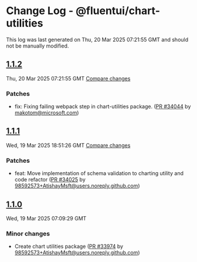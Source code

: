 # Change Log - @fluentui/chart-utilities

This log was last generated on Thu, 20 Mar 2025 07:21:55 GMT and should not be manually modified.

<!-- Start content -->

## [1.1.2](https://github.com/microsoft/fluentui/tree/@fluentui/chart-utilities_v1.1.2)

Thu, 20 Mar 2025 07:21:55 GMT 
[Compare changes](https://github.com/microsoft/fluentui/compare/@fluentui/chart-utilities_v1.1.1..@fluentui/chart-utilities_v1.1.2)

### Patches

- fix: Fixing failing webpack step in chart-utilities package. ([PR #34044](https://github.com/microsoft/fluentui/pull/34044) by makotom@microsoft.com)

## [1.1.1](https://github.com/microsoft/fluentui/tree/@fluentui/chart-utilities_v1.1.1)

Wed, 19 Mar 2025 18:51:26 GMT 
[Compare changes](https://github.com/microsoft/fluentui/compare/@fluentui/chart-utilities_v1.1.0..@fluentui/chart-utilities_v1.1.1)

### Patches

- feat: Move implementation of schema validation to charting utility and code refactor ([PR #34025](https://github.com/microsoft/fluentui/pull/34025) by 98592573+AtishayMsft@users.noreply.github.com)

## [1.1.0](https://github.com/microsoft/fluentui/tree/@fluentui/chart-utilities_v1.1.0)

Wed, 19 Mar 2025 07:09:29 GMT

### Minor changes

- Create chart utilities package ([PR #33974](https://github.com/microsoft/fluentui/pull/33974) by 98592573+AtishayMsft@users.noreply.github.com)
